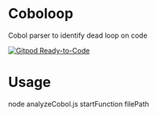 # Coboloop
Cobol parser to identify dead loop on code

[![Gitpod Ready-to-Code](https://img.shields.io/badge/Gitpod-Ready--to--Code-blue?logo=gitpod)](https://gitpod.io/from-referrer/)

# Usage
node analyzeCobol.js startFunction filePath
